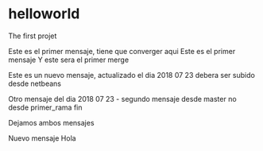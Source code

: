 # helloworld
The first projet

Este es el primer mensaje, tiene que converger aqui
Este es el primer mensaje Y este sera el primer merge 

Este es un nuevo mensaje, actualizado el dia 2018 07 23
debera ser subido desde netbeans

Otro mensaje del dia 2018 07 23 - segundo mensaje desde master no desde primer_rama
fin

Dejamos ambos mensajes

Nuevo mensaje Hola
